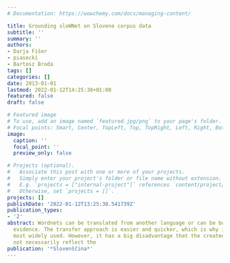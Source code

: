 ```yaml
---
# Documentation: https://wowchemy.com/docs/managing-content/

title: Grounding sloWNet on Slovene corpus data
subtitle: ''
summary: ''
authors:
- Darja Fišer
- piasecki
- Bartosz Broda
tags: []
categories: []
date: 2013-01-01
lastmod: 2022-01-12T14:25:38+01:00
featured: false
draft: false

# Featured image
# To use, add an image named `featured.jpg/png` to your page's folder.
# Focal points: Smart, Center, TopLeft, Top, TopRight, Left, Right, BottomLeft, Bottom, BottomRight.
image:
  caption: ''
  focal_point: ''
  preview_only: false

# Projects (optional).
#   Associate this post with one or more of your projects.
#   Simply enter your project's folder or file name without extension.
#   E.g. `projects = ["internal-project"]` references `content/project/deep-learning/index.md`.
#   Otherwise, set `projects = []`.
projects: []
publishDate: '2022-01-12T13:25:38.541739Z'
publication_types:
- '2'
abstract: Wordnets can be translated from another language or can be built from corpus
  evidence. The transfer approach is easier and quicker, which is why it has been
  most widely used. However, it has a big disadvantage that the created resource does
  not necessarily reflect the
publication: '*Slovenščina*'
---
```

